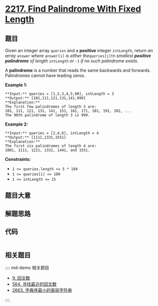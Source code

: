 # [2217. Find Palindrome With Fixed Length](https://leetcode.com/problems/find-palindrome-with-fixed-length)

## 题目

Given an integer array `queries` and a **positive** integer `intLength`,
return _an array_ `answer` _where_ `answer[i]` _is either the_`queries[i]th`
_smallest **positive palindrome** of length_ `intLength` _or_ `-1` _if no such
palindrome exists_.

A **palindrome** is a number that reads the same backwards and forwards.
Palindromes cannot have leading zeros.



**Example 1:**

    
    
    **Input:** queries = [1,2,3,4,5,90], intLength = 3
    **Output:** [101,111,121,131,141,999]
    **Explanation:**
    The first few palindromes of length 3 are:
    101, 111, 121, 131, 141, 151, 161, 171, 181, 191, 202, ...
    The 90th palindrome of length 3 is 999.
    

**Example 2:**

    
    
    **Input:** queries = [2,4,6], intLength = 4
    **Output:** [1111,1331,1551]
    **Explanation:**
    The first six palindromes of length 4 are:
    1001, 1111, 1221, 1331, 1441, and 1551.
    



**Constraints:**

  * `1 <= queries.length <= 5 * 104`
  * `1 <= queries[i] <= 109`
  * `1 <= intLength <= 15`


## 题目大意

## 解题思路

## 代码

```javascript

```

## 相关题目

:::: md-demo 相关题目
- [9. 回文数](./0009.md)
- [564. 寻找最近的回文数](https://leetcode.com/problems/find-the-closest-palindrome)
- [2663. 字典序最小的美丽字符串](https://leetcode.com/problems/lexicographically-smallest-beautiful-string)

::::
